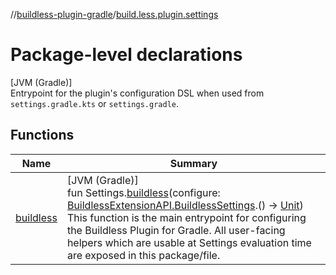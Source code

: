 //[buildless-plugin-gradle](../../index.md)/[build.less.plugin.settings](index.md)

# Package-level declarations

[JVM (Gradle)]\
Entrypoint for the plugin's configuration DSL when used from `settings.gradle.kts` or `settings.gradle`.

## Functions

| Name | Summary |
|---|---|
| [buildless](buildless.md) | [JVM (Gradle)]<br>fun Settings.[buildless](buildless.md)(configure: [BuildlessExtensionAPI.BuildlessSettings](../build.less.plugin.gradle/-buildless-extension-a-p-i/-buildless-settings/index.md).() -&gt; [Unit](https://kotlinlang.org/api/latest/jvm/stdlib/kotlin/-unit/index.html))<br>This function is the main entrypoint for configuring the Buildless Plugin for Gradle. All user-facing helpers which are usable at Settings evaluation time are exposed in this package/file. |
